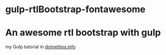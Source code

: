 # gulp-rtlBootstrap-fontawesome
An awesome rtl bootstrap with gulp
==
my Gulp tutorial in [dotnettips.info](http://www.dotnettips.info/post/2208/gulp-1)

